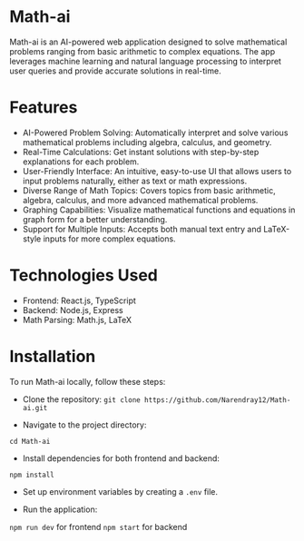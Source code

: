 # Math-ai
Math-ai is an AI-powered web application designed to solve mathematical problems ranging from basic arithmetic to complex equations. The app leverages machine learning and natural language processing to interpret user queries and provide accurate solutions in real-time.

# Features
* AI-Powered Problem Solving: Automatically interpret and solve various mathematical problems including algebra, calculus, and geometry.
* Real-Time Calculations: Get instant solutions with step-by-step explanations for each problem.
* User-Friendly Interface: An intuitive, easy-to-use UI that allows users to input problems naturally, either as text or math expressions.
* Diverse Range of Math Topics: Covers topics from basic arithmetic, algebra, calculus, and more advanced mathematical problems.
* Graphing Capabilities: Visualize mathematical functions and equations in graph form for a better understanding.
* Support for Multiple Inputs: Accepts both manual text entry and LaTeX-style inputs for more complex equations.
# Technologies Used
* Frontend: React.js, TypeScript
* Backend: Node.js, Express
* Math Parsing: Math.js, LaTeX
# Installation
To run Math-ai locally, follow these steps:

* Clone the repository:
`git clone https://github.com/Narendray12/Math-ai.git`

* Navigate to the project directory:


`cd Math-ai`

* Install dependencies for both frontend and backend:

`npm install`
* Set up environment variables by creating a 
`.env` file.

* Run the application:

`npm run dev` for frontend
`npm start` for backend
